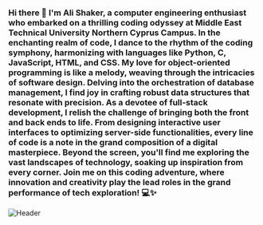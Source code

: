 ### Hi there 👋 I'm Ali Shaker, a computer engineering enthusiast who embarked on a thrilling coding odyssey at Middle East Technical University Northern Cyprus Campus. In the enchanting realm of code, I dance to the rhythm of the coding symphony, harmonizing with languages like Python, C, JavaScript, HTML, and CSS. My love for object-oriented programming is like a melody, weaving through the intricacies of software design. Delving into the orchestration of database management, I find joy in crafting robust data structures that resonate with precision. As a devotee of full-stack development, I relish the challenge of bringing both the front and back ends to life. From designing interactive user interfaces to optimizing server-side functionalities, every line of code is a note in the grand composition of a digital masterpiece. Beyond the screen, you'll find me exploring the vast landscapes of technology, soaking up inspiration from every corner. Join me on this coding adventure, where innovation and creativity play the lead roles in the grand performance of tech exploration! 💻✨
![Header](./[github-header-image.png])
<!--
**villiger9/villiger9** is a ✨ _special_ ✨ repository because its `README.md` (this file) appears on your GitHub profile.

Here are some ideas to get you started:
github-header-image.png

- 🔭 I’m currently working on ...
- 🌱 I’m currently learning ...
- 👯 I’m looking to collaborate on ...
- 🤔 I’m looking for help with ...
- 💬 Ask me about ...
- 📫 How to reach me: ...
- 😄 Pronouns: ...
- ⚡ Fun fact: ...
-->
